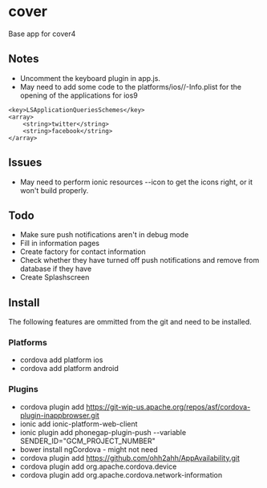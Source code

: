 # cover
Base app for cover4

## Notes
- Uncomment the keyboard plugin in app.js.
- May need to add some code to the platforms/ios/<appname>/<appname>-Info.plist for the opening of the applications for ios9
```
<key>LSApplicationQueriesSchemes</key>
<array>
    <string>twitter</string>
    <string>facebook</string>
</array>
```

## Issues
- May need to perform ionic resources --icon to get the icons right, or it won't build properly.

## Todo
- Make sure push notifications aren't in debug mode
- Fill in information pages
- Create factory for contact information
- Check whether they have turned off push notifications and remove from database if they have
- Create Splashscreen

## Install
The following features are ommitted from the git and need to be installed.

### Platforms
- cordova add platform ios
- cordova add platform android

### Plugins
- cordova plugin add https://git-wip-us.apache.org/repos/asf/cordova-plugin-inappbrowser.git
- ionic add ionic-platform-web-client
- ionic plugin add phonegap-plugin-push --variable SENDER_ID="GCM_PROJECT_NUMBER"
- bower install ngCordova - might not need
- cordova plugin add https://github.com/ohh2ahh/AppAvailability.git
- cordova plugin add org.apache.cordova.device
- cordova plugin add org.apache.cordova.network-information